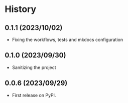# History

## 0.1.1 (2023/10/02)

- Fixing the workflows, tests and mkdocs configuration

## 0.1.0 (2023/09/30)

- Sanitizing the project

## 0.0.6 (2023/09/29)

- First release on PyPI.
